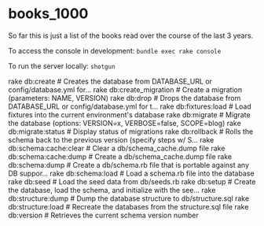 # books_1000

So far this is just a list of the books read over the course of the last 3 years.

To access the console in development:
`bundle exec rake console`

To run the server locally:
`shotgun`

rake db:create # Creates the database from DATABASE_URL or config/database.yml for...
rake db:create_migration # Create a migration (parameters: NAME, VERSION)
rake db:drop # Drops the database from DATABASE_URL or config/database.yml for t...
rake db:fixtures:load # Load fixtures into the current environment's database
rake db:migrate # Migrate the database (options: VERSION=x, VERBOSE=false, SCOPE=blog)
rake db:migrate:status # Display status of migrations
rake db:rollback # Rolls the schema back to the previous version (specify steps w/ S...
rake db:schema:cache:clear # Clear a db/schema_cache.dump file
rake db:schema:cache:dump # Create a db/schema_cache.dump file
rake db:schema:dump # Create a db/schema.rb file that is portable against any DB suppor...
rake db:schema:load # Load a schema.rb file into the database
rake db:seed # Load the seed data from db/seeds.rb
rake db:setup # Create the database, load the schema, and initialize with the see...
rake db:structure:dump # Dump the database structure to db/structure.sql
rake db:structure:load # Recreate the databases from the structure.sql file
rake db:version # Retrieves the current schema version number

